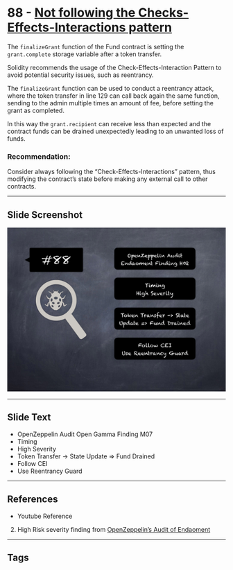 
# 88 - [Not following the Checks-Effects-Interactions pattern](./Not%20following%20the%20Checks-Effects-Interactions%20pattern.md)

The `finalizeGrant` function of the Fund contract is setting the `grant.complete` storage variable after a token transfer. 

Solidity recommends the usage of the Check-Effects-Interaction Pattern to avoid potential security issues, such as reentrancy. 

The `finalizeGrant` function can be used to conduct a reentrancy attack, where the token transfer in line 129 can call back again the same function, sending to the admin multiple times an amount of fee, before setting the grant as completed. 

In this way the `grant.recipient` can receive less than expected and the contract funds can be drained unexpectedly leading to an unwanted loss of funds.

### Recommendation:
Consider always following the “Check-Effects-Interactions” pattern, thus modifying the contract’s state before making any external call to other contracts.
___
## Slide Screenshot
![088.png](../../images/7.%20Audit%20Findings%20101/088.png)
___
## Slide Text
- OpenZeppelin Audit Open Gamma Finding M07
- Timing
- High Severity
- Token Transfer -> State Update => Fund Drained
- Follow CEI
- Use Reentrancy Guard
___
## References
- Youtube Reference
2. High Risk severity finding from [OpenZeppelin’s Audit of Endaoment](https://blog.openzeppelin.com/endaoment-audit/)
___
## Tags
